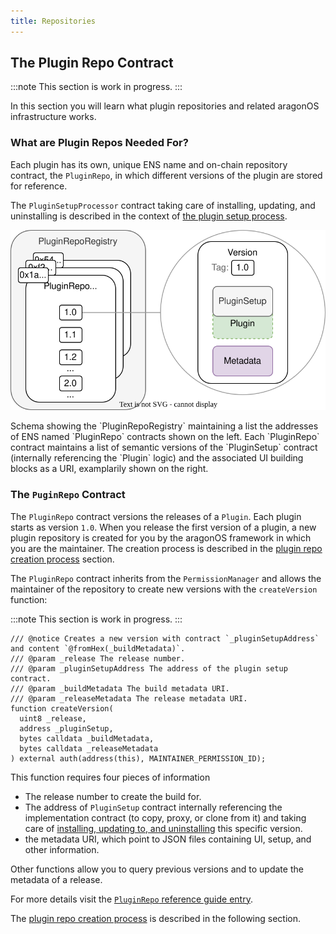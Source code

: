 ```yaml
---
title: Repositories
---
```


## The Plugin Repo Contract

:::note
This section is work in progress.
:::

In this section you will learn what plugin repositories and related aragonOS infrastructure works.

### What are Plugin Repos Needed For?

Each plugin has its own, unique ENS name and on-chain repository contract, the `PluginRepo`, in which different versions of the plugin are stored for reference.

<!--The names and address of the `PluginRepo` contracts are stored in the `PluginRepoRegistry`. Both contracts are described in the following. -->

The `PluginSetupProcessor` contract taking care of installing, updating, and uninstalling is described in the context of [the plugin setup process](04-plugin-setup.md).

<div class="center-column">

![Schematic depiction of the versioning taking place in the PluginRepoRegistry.](plugin-repo-overview.drawio.svg)

<p class="caption"> 
  Schema showing the `PluginRepoRegistry` maintaining a list the addresses of ENS named `PluginRepo` contracts shown on the left. Each `PluginRepo` contract maintains a list of semantic versions of the `PluginSetup` contract (internally referencing the `Plugin` logic) and the associated UI building blocks as a URI, examplarily shown on the right.
</p>

</div>

### The `PuginRepo` Contract

The `PluginRepo` contract versions the releases of a `Plugin`. Each plugin starts as version `1.0`.
When you release the first version of a plugin, a new plugin repository is created for you by the aragonOS framework in which you are the maintainer. The creation process is described in the [plugin repo creation process](01-plugin-repo-creation.md) section.

The `PluginRepo` contract inherits from the `PermissionManager` <!-- add link --> and allows the maintainer of the repository to create new versions with the `createVersion` function:

:::note
This section is work in progress.
:::

 <!--Subsequent versions follow the [semantic versioning convention](https://semver.org/). For major, minor, and patch releases, the respective [version numbers are incremented](docs/core/../../../../../02-how-to-guides/01-plugin-development/03-publication/02-versioning.md).Each semantic version released in the `PluginRepo` contract via the `createVersion` function-->

```solidity title="contracts/framework/PluginRepo.sol"
/// @notice Creates a new version with contract `_pluginSetupAddress` and content `@fromHex(_buildMetadata)`.
/// @param _release The release number.
/// @param _pluginSetupAddress The address of the plugin setup contract.
/// @param _buildMetadata The build metadata URI.
/// @param _releaseMetadata The release metadata URI.
function createVersion(
  uint8 _release,
  address _pluginSetup,
  bytes calldata _buildMetadata,
  bytes calldata _releaseMetadata
) external auth(address(this), MAINTAINER_PERMISSION_ID);
```

This function requires four pieces of information

- The release number to create the build for.
- The address of `PluginSetup` contract internally referencing the implementation contract (to copy, proxy, or clone from it) and taking care of [installing, updating to, and uninstalling](04-plugin-setup.md) this specific version.
- the metadata URI, which point to JSON files containing UI, setup, and other information.

<!-- explain how plugin setups are versioned-->

Other functions allow you to query previous versions and to update the metadata of a release.

For more details visit the [`PluginRepo` reference guide entry](../../../../03-reference-guide/framework/plugin/repo/PluginRepo.md).

The [plugin repo creation process](01-plugin-repo-creation.md) is described in the following section.

